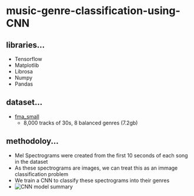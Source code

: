 # music-genre-classification-using-CNN

## libraries...
* Tensorflow
* Matplotlib
* Librosa
* Numpy
* Pandas

## dataset...
* [fma_small](https://os.unil.cloud.switch.ch/fma/fma_small.zip "fma_small download link")
  * 8,000 tracks of 30s, 8 balanced genres (7.2gb)

## methodoloy...
* Mel Spectrograms were created from the first 10 seconds of each song in the dataset
* As these spectrograms are images, we can treat this as an immage classification problem
* We train a CNN to classify these spectrograms into their genres
* ![CNN model summary](https://user-images.githubusercontent.com/43804297/114367304-f0f7b800-9b99-11eb-8f6f-6fd8d5b72305.png)

